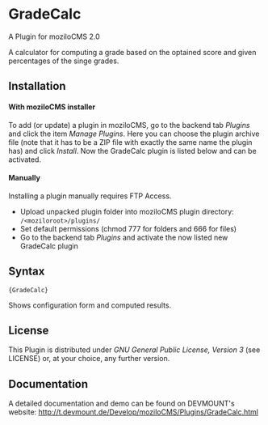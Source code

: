 GradeCalc
=========

A Plugin for moziloCMS 2.0

A calculator for computing a grade based on the optained score and given percentages of the singe grades.

## Installation
#### With moziloCMS installer
To add (or update) a plugin in moziloCMS, go to the backend tab *Plugins* and click the item *Manage Plugins*. Here you can choose the plugin archive file (note that it has to be a ZIP file with exactly the same name the plugin has) and click *Install*. Now the GradeCalc plugin is listed below and can be activated.

#### Manually
Installing a plugin manually requires FTP Access.
- Upload unpacked plugin folder into moziloCMS plugin directory: ```/<moziloroot>/plugins/```
- Set default permissions (chmod 777 for folders and 666 for files)
- Go to the backend tab *Plugins* and activate the now listed new GradeCalc plugin

## Syntax
```
{GradeCalc}
```
Shows configuration form and computed results.

## License
This Plugin is distributed under *GNU General Public License, Version 3* (see LICENSE) or, at your choice, any further version.

## Documentation
A detailed documentation and demo can be found on DEVMOUNT's website:
http://t.devmount.de/Develop/moziloCMS/Plugins/GradeCalc.html

